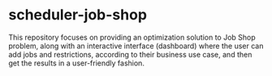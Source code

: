 # scheduler-job-shop
This repository focuses on providing an optimization solution to Job Shop problem, along with an interactive interface (dashboard) where the user can add jobs and restrictions, according to their business use case, and then get the results in a user-friendly fashion.
